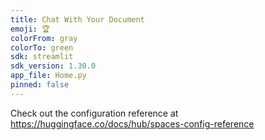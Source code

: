 ```yaml
---
title: Chat With Your Document
emoji: 🏆
colorFrom: gray
colorTo: green
sdk: streamlit
sdk_version: 1.30.0
app_file: Home.py
pinned: false
---
```


Check out the configuration reference at https://huggingface.co/docs/hub/spaces-config-reference
